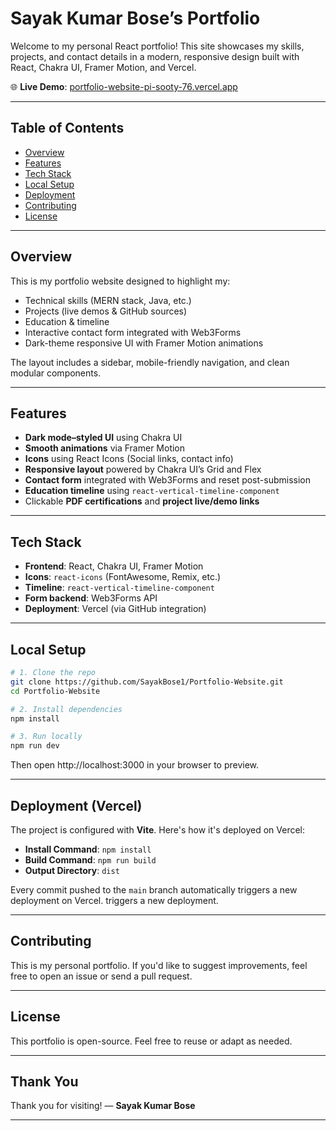 # Sayak Kumar Bose’s Portfolio

Welcome to my personal React portfolio! This site showcases my skills, projects, and contact details in a modern, responsive design built with React, Chakra UI, Framer Motion, and Vercel.

🌐 **Live Demo**: [portfolio-website-pi-sooty-76.vercel.app](https://portfolio-website-pi-sooty-76.vercel.app/)

---

##  Table of Contents

- [Overview](#overview)  
- [Features](#features)  
- [Tech Stack](#tech-stack)  
- [Local Setup](#local-setup)  
- [Deployment](#deployment)  
- [Contributing](#contributing)  
- [License](#license)  

---

## Overview

This is my portfolio website designed to highlight my:

- Technical skills (MERN stack, Java, etc.)  
- Projects (live demos & GitHub sources)  
- Education & timeline  
- Interactive contact form integrated with Web3Forms  
- Dark-theme responsive UI with Framer Motion animations

The layout includes a sidebar, mobile-friendly navigation, and clean modular components.

---

## Features

- **Dark mode–styled UI** using Chakra UI  
- **Smooth animations** via Framer Motion  
- **Icons** using React Icons (Social links, contact info)  
- **Responsive layout** powered by Chakra UI’s Grid and Flex  
- **Contact form** integrated with Web3Forms and reset post-submission  
- **Education timeline** using `react-vertical-timeline-component`  
- Clickable **PDF certifications** and **project live/demo links**

---

## Tech Stack

- **Frontend**: React, Chakra UI, Framer Motion  
- **Icons**: `react-icons` (FontAwesome, Remix, etc.)  
- **Timeline**: `react-vertical-timeline-component`  
- **Form backend**: Web3Forms API  
- **Deployment**: Vercel (via GitHub integration)

---

## Local Setup

```bash
# 1. Clone the repo
git clone https://github.com/SayakBose1/Portfolio-Website.git
cd Portfolio-Website

# 2. Install dependencies
npm install

# 3. Run locally
npm run dev
```

Then open http://localhost:3000 in your browser to preview.

---

## Deployment (Vercel)

The project is configured with **Vite**. Here's how it's deployed on Vercel:

- **Install Command**: `npm install`  
- **Build Command**: `npm run build`  
- **Output Directory**: `dist`  

Every commit pushed to the `main` branch automatically triggers a new deployment on Vercel.
 triggers a new deployment.

 ---

 ## Contributing

This is my personal portfolio. If you'd like to suggest improvements, feel free to open an issue or send a pull request.

---

## License

This portfolio is open-source. Feel free to reuse or adapt as needed.

---

## Thank You

Thank you for visiting! — **Sayak Kumar Bose**

---

